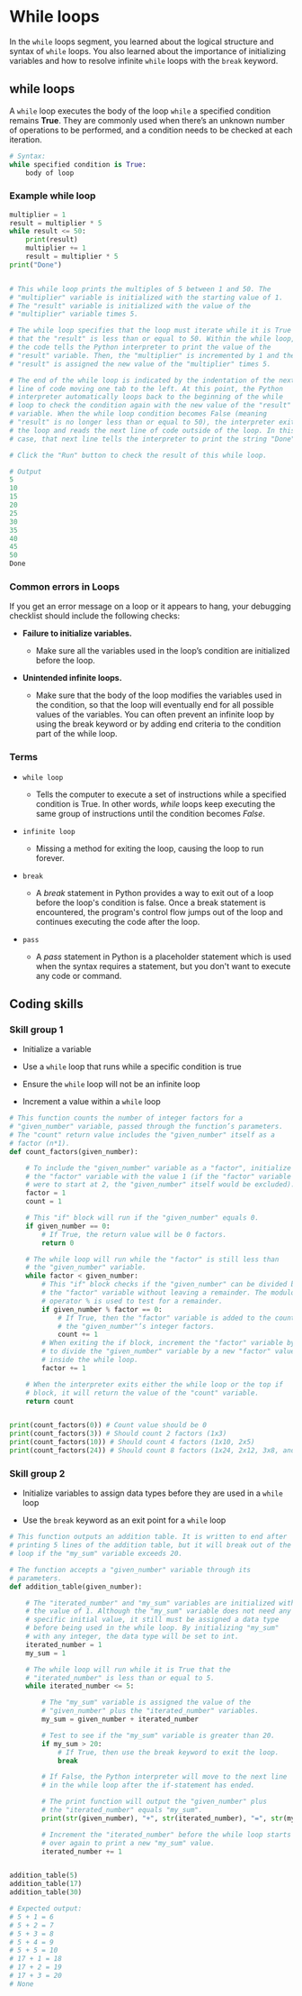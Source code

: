 # While loops

In the `while` loops segment, you learned about the logical structure and syntax of `while` loops. You also learned about the importance of initializing variables and how to resolve infinite `while` loops with the `break` keyword.  

## while loops
A `while` loop executes the body of the loop `while` a specified condition remains **True**. They are commonly used when there’s an unknown number of operations to be performed, and a condition needs to be checked at each iteration.

```python	
# Syntax: 
while specified condition is True:
    body of loop 
```
### Example while loop
```python
multiplier = 1
result = multiplier * 5
while result <= 50:
    print(result)
    multiplier += 1
    result = multiplier * 5
print("Done")


# This while loop prints the multiples of 5 between 1 and 50. The
# "multiplier" variable is initialized with the starting value of 1. 
# The "result" variable is initialized with the value of the 
# "multiplier" variable times 5. 

# The while loop specifies that the loop must iterate while it is True
# that the "result" is less than or equal to 50. Within the while loop, 
# the code tells the Python interpreter to print the value of the 
# "result" variable. Then, the "multiplier" is incremented by 1 and the
# "result" is assigned the new value of the "multiplier" times 5. 

# The end of the while loop is indicated by the indentation of the next 
# line of code moving one tab to the left. At this point, the Python
# interpreter automatically loops back to the beginning of the while
# loop to check the condition again with the new value of the "result"
# variable. When the while loop condition becomes False (meaning
# "result" is no longer less than or equal to 50), the interpreter exits
# the loop and reads the next line of code outside of the loop. In this 
# case, that next line tells the interpreter to print the string "Done". 

# Click the "Run" button to check the result of this while loop.    

# Output
5
10
15
20
25
30
35
40
45
50
Done
```

### Common errors in Loops
If you get an error message on a loop or it appears to hang, your debugging checklist should include the following checks:

- **Failure to initialize variables.** 
    - Make sure all the variables used in the loop’s condition are initialized before the loop.

- **Unintended infinite loops.** 
    - Make sure that the body of the loop modifies the variables used in the condition, so that the loop will eventually end for all possible values of the variables. You can often prevent an infinite loop by using the break keyword or by adding end criteria to the condition part of the while loop.

### Terms
- `while loop` 
    - Tells the computer to execute a set of instructions while a specified condition is True. In other words, *while* loops keep executing the same group of instructions until the condition becomes *False*.

- `infinite loop` 
    - Missing a method for exiting the loop, causing the loop to run forever.

- `break` 
    - A *break* statement in Python provides a way to exit out of a loop before the loop's condition is false. Once a break statement is encountered, the program's control flow jumps out of the loop and continues executing the code after the loop.

- `pass` 
    - A *pass* statement in Python is a placeholder statement which is used when the syntax requires a statement, but you don't want to execute any code or command.

## Coding skills
### Skill group 1
- Initialize a variable

- Use a `while` loop that runs while a specific condition is true

- Ensure the `while` loop will not be an infinite loop

- Increment a value within a `while` loop

```python
# This function counts the number of integer factors for a 
# "given_number" variable, passed through the function’s parameters.
# The "count" return value includes the "given_number" itself as a 
# factor (n*1). 
def count_factors(given_number):

    # To include the "given_number" variable as a "factor", initialize
    # the "factor" variable with the value 1 (if the "factor" variable
    # were to start at 2, the "given_number" itself would be excluded). 
    factor = 1
    count = 1

    # This "if" block will run if the "given_number" equals 0.
    if given_number == 0:
        # If True, the return value will be 0 factors. 
        return 0

    # The while loop will run while the "factor" is still less than
    # the "given_number" variable.
    while factor < given_number:
        # This "if" block checks if the "given_number" can be divided by
        # the "factor" variable without leaving a remainder. The modulo
        # operator % is used to test for a remainder.
        if given_number % factor == 0:
            # If True, then the "factor" variable is added to the count of
            # the "given_number"’s integer factors.
            count += 1
        # When exiting the if block, increment the "factor" variable by 1
        # to divide the "given_number" variable by a new "factor" value
        # inside the while loop.
        factor += 1

    # When the interpreter exits either the while loop or the top if
    # block, it will return the value of the "count" variable.
    return count


print(count_factors(0)) # Count value should be 0
print(count_factors(3)) # Should count 2 factors (1x3)
print(count_factors(10)) # Should count 4 factors (1x10, 2x5)
print(count_factors(24)) # Should count 8 factors (1x24, 2x12, 3x8, and 4x6). 
```

### Skill group 2
- Initialize variables to assign data types before they are used in a `while` loop 

- Use the `break` keyword as an exit point for a `while` loop

```python
# This function outputs an addition table. It is written to end after
# printing 5 lines of the addition table, but it will break out of the
# loop if the "my_sum" variable exceeds 20.

# The function accepts a "given_number" variable through its
# parameters.
def addition_table(given_number):

	# The "iterated_number" and "my_sum" variables are initialized with
	# the value of 1. Although the "my_sum" variable does not need any
	# specific initial value, it still must be assigned a data type
	# before being used in the while loop. By initializing "my_sum"
	# with any integer, the data type will be set to int.
	iterated_number = 1
	my_sum = 1

	# The while loop will run while it is True that the
	# "iterated_number" is less than or equal to 5.
	while iterated_number <= 5:

		# The "my_sum" variable is assigned the value of the
		# "given_number" plus the "iterated_number" variables.
		my_sum = given_number + iterated_number

		# Test to see if the "my_sum" variable is greater than 20.
		if my_sum > 20:
			# If True, then use the break keyword to exit the loop.
			break

		# If False, the Python interpreter will move to the next line
		# in the while loop after the if-statement has ended.

		# The print function will output the "given_number" plus
		# the "iterated_number" equals "my_sum".
		print(str(given_number), "+", str(iterated_number), "=", str(my_sum))

		# Increment the "iterated_number" before the while loop starts
		# over again to print a new "my_sum" value.
		iterated_number += 1


addition_table(5)
addition_table(17)
addition_table(30)

# Expected output:
# 5 + 1 = 6
# 5 + 2 = 7
# 5 + 3 = 8
# 5 + 4 = 9
# 5 + 5 = 10
# 17 + 1 = 18
# 17 + 2 = 19
# 17 + 3 = 20
# None
```
